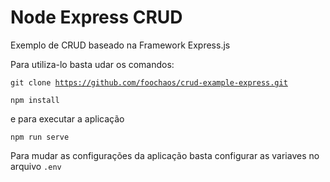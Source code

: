 # Node Express CRUD

Exemplo de CRUD baseado na Framework Express.js

Para utiliza-lo basta udar os comandos:


<code>git clone https://github.com/foochaos/crud-example-express.git
</code>

<code>npm install
</code>

e para executar a aplicação 

<code>npm run serve
</code>

Para mudar as configurações da aplicação basta configurar as variaves no arquivo
<code>.env
</code>